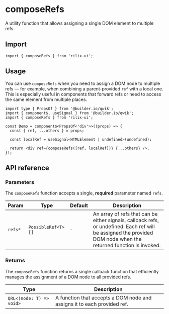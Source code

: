 # composeRefs

A utility function that allows assigning a single DOM element to multiple refs.

## Import

```tsx
import { composeRefs } from 'rilix-ui';
```

## Usage

You can use `composeRefs` when you need to assign a DOM node to multiple refs — for example, when combining a parent-provided `ref` with a local one. This is especially useful in components that forward refs or need to access the same element from multiple places.

```tsx
import type { PropsOf } from '@builder.io/qwik';
import { component$, useSignal } from '@builder.io/qwik';
import { composeRefs } from 'rilix-ui';

const Demo = component$<PropsOf<'div'>>((props) => {
  const { ref, ...others } = props;

  const localRef = useSignal<HTMLElement | undefined>(undefined);

  return <div ref={composeRefs([ref, localRef])} {...others} />;
});
```

## API reference

### Parameters

The `composeRefs` function accepts a single, **required** parameter named `refs`.

| Param   | Type               | Default | Description                                                                                                                                                      |
| ------- | ------------------ | ------- | ---------------------------------------------------------------------------------------------------------------------------------------------------------------- |
| `refs*` | `PossibleRef<T>[]` | `-`     | An array of refs that can be either signals, callback refs, or undefined. Each ref will be assigned the provided DOM node when the returned function is invoked. |

### Returns

The `composeRefs` function returns a single callback function that efficiently manages the assignment of a DOM node to all provided refs.

| Type                     | Description                                                             |
| ------------------------ | ----------------------------------------------------------------------- |
| `QRL<(node: T) => void>` | A function that accepts a DOM node and assigns it to each provided ref. |
